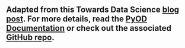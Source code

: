 ## Adapted from this Towards Data Science [blog post](https://towardsdatascience.com/anomaly-detection-with-pyod-b523fc47db9). For more details, read the [PyOD Documentation](https://pyod.readthedocs.io/en/latest/pyod.html) or check out the associated [GitHub repo](https://github.com/yzhao062/pyod).

